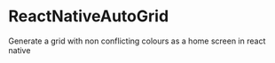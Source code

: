 # ReactNativeAutoGrid
Generate a grid with non conflicting colours as a home screen in react native
